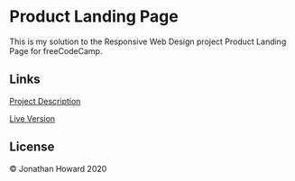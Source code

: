 # Product Landing Page

This is my solution to the Responsive Web Design project Product Landing Page for freeCodeCamp.

## Links

[Project Description](https://www.freecodecamp.org/learn/responsive-web-design/responsive-web-design-projects/build-a-product-landing-page)

[Live Version](https://jonathanhhoward.github.io/product-landing-page)

## License

&copy; Jonathan Howard 2020
